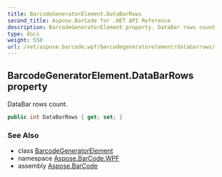 ```yaml
---
title: BarcodeGeneratorElement.DataBarRows
second_title: Aspose.BarCode for .NET API Reference
description: BarcodeGeneratorElement property. DataBar rows count
type: docs
weight: 550
url: /net/aspose.barcode.wpf/barcodegeneratorelement/databarrows/
---
```

## BarcodeGeneratorElement.DataBarRows property

DataBar rows count.

```csharp
public int DataBarRows { get; set; }
```

### See Also

* class [BarcodeGeneratorElement](../)
* namespace [Aspose.BarCode.WPF](../../barcodegeneratorelement/)
* assembly [Aspose.BarCode](../../../)


